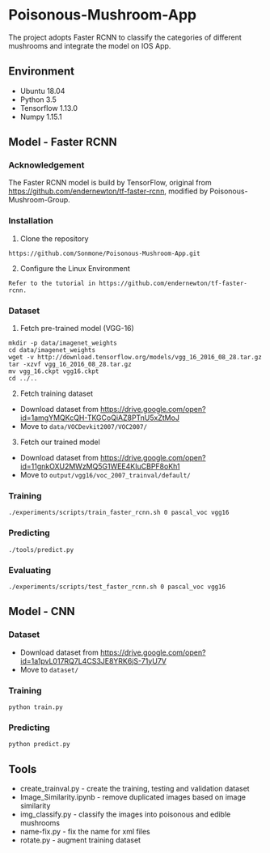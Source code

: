 # Poisonous-Mushroom-App
The project adopts Faster RCNN to classify the categories of different mushrooms and integrate the model on IOS App.
## Environment
* Ubuntu 18.04
* Python 3.5
* Tensorflow 1.13.0
* Numpy 1.15.1
## Model - Faster RCNN
### Acknowledgement
The Faster RCNN model is build by TensorFlow, original from https://github.com/endernewton/tf-faster-rcnn, modified by Poisonous-Mushroom-Group.
### Installation
1. Clone the repository
```
https://github.com/Sonmone/Poisonous-Mushroom-App.git
```
2. Configure the Linux Environment
```
Refer to the tutorial in https://github.com/endernewton/tf-faster-rcnn.
```
### Dataset
1. Fetch pre-trained model (VGG-16)
```
mkdir -p data/imagenet_weights
cd data/imagenet_weights
wget -v http://download.tensorflow.org/models/vgg_16_2016_08_28.tar.gz
tar -xzvf vgg_16_2016_08_28.tar.gz
mv vgg_16.ckpt vgg16.ckpt
cd ../..
```
2. Fetch training dataset
* Download dataset from https://drive.google.com/open?id=1amgYMQKcQH-TKGCoQiAZ8PTnU5xZtMoJ
* Move to `data/VOCDevkit2007/VOC2007/`
3. Fetch our trained model
* Download dataset from https://drive.google.com/open?id=11gnkOXU2MWzMQ5G1WEE4KIuCBPF8oKh1
* Move to `output/vgg16/voc_2007_trainval/default/`
### Training
```
./experiments/scripts/train_faster_rcnn.sh 0 pascal_voc vgg16
```
### Predicting
```
./tools/predict.py
```
### Evaluating
```
./experiments/scripts/test_faster_rcnn.sh 0 pascal_voc vgg16
```
## Model - CNN
### Dataset
* Download dataset from https://drive.google.com/open?id=1a1pvL017RQ7L4CS3JE8YRK6jS-71yU7V
* Move to `dataset/`
### Training
```
python train.py
```
### Predicting
```
python predict.py
```
## Tools
* create_trainval.py - create the training, testing and validation dataset
* Image_Similarity.ipynb - remove duplicated images based on image similarity
* img_classify.py - classify the images into poisonous and edible mushrooms
* name-fix.py - fix the name for xml files
* rotate.py - augment training dataset
